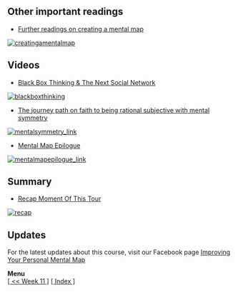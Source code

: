 ## Other important readings

* [Further readings on creating a mental map](https://softwaredeveloperlife.blogspot.com/2016/07/short-snapshot-9-from-nothing-to-driven.html)

[![creatingamentalmap](https://cloud.githubusercontent.com/assets/12673581/23984782/58099aba-0a56-11e7-9d54-5bbd7753cdb7.png)](https://softwaredeveloperlife.blogspot.com/2016/07/short-snapshot-9-from-nothing-to-driven.html)

## Videos

* [Black Box Thinking & The Next Social Network](https://youtu.be/dmAF5MTUgR4)

[![blackboxthinking](https://cloud.githubusercontent.com/assets/12673581/23984861/ba3f3b18-0a56-11e7-93e7-0eeb72ca2944.png)](https://youtu.be/dmAF5MTUgR4)

* [The journey path on faith to being rational subjective with mental symmetry](https://youtu.be/d-MkU7CJQ78)

[![mentalsymmetry_link](https://cloud.githubusercontent.com/assets/12673581/23984896/01b92328-0a57-11e7-9a90-131c5de5e54f.png)](https://youtu.be/d-MkU7CJQ78)

* [Mental Map Epilogue](https://youtu.be/Sw2wAMMIKkg)

[![mentalmapepilogue_link](https://cloud.githubusercontent.com/assets/12673581/23984961/42995c46-0a57-11e7-9ef5-8042629379b1.png)](https://youtu.be/Sw2wAMMIKkg)

## Summary

* [Recap Moment Of This Tour](https://twitter.com/i/moments/847426838980812800)

[![recap](https://user-images.githubusercontent.com/12673581/31826208-043180f0-b5e7-11e7-8806-edea0ba1333f.png)](https://twitter.com/i/moments/847426838980812800)

## Updates

For the latest updates about this course, visit our Facebook page [Improving Your Personal Mental Map](https://www.facebook.com/selfdevmentalmap/)

**Menu**<br> [\[ << Week 11 \]](https://github.com/softdevlife/contributed_articles/blob/master/selfdevboostermentalmaptour/week_11.md) [\[ Index \]](https://github.com/softdevlife/contributed_articles/blob/master/selfdevboostermentalmaptour/README.md)
